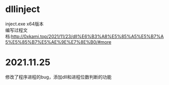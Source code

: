 # dllinject
inject.exe x64版本  
编写过程文档:http://0xkami.top/2021/11/23/dll%E6%B3%A8%E5%85%A5%E5%B7%A5%E5%85%B7%E5%AE%9E%E7%8E%B0/#more  
# 2021.11.25  
修改了程序进程的bug，添加dll和进程位数判断的功能  
